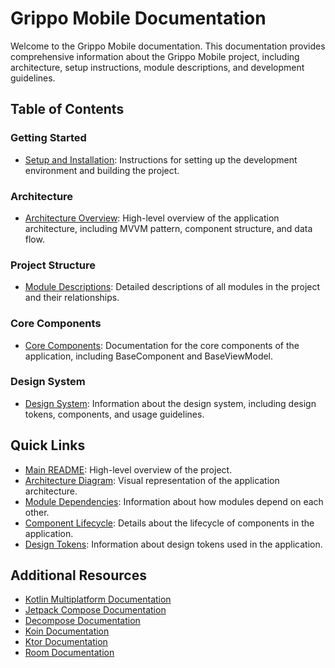 # Grippo Mobile Documentation

Welcome to the Grippo Mobile documentation. This documentation provides comprehensive information about the Grippo Mobile project, including architecture, setup instructions, module descriptions, and development guidelines.

## Table of Contents

### Getting Started
- [Setup and Installation](installation.md): Instructions for setting up the development environment and building the project.

### Architecture
- [Architecture Overview](architecture-overview.md): High-level overview of the application architecture, including MVVM pattern, component structure, and data flow.

### Project Structure
- [Module Descriptions](module-descriptions.md): Detailed descriptions of all modules in the project and their relationships.

### Core Components
- [Core Components](core-components.md): Documentation for the core components of the application, including BaseComponent and BaseViewModel.

### Design System
- [Design System](design-system.md): Information about the design system, including design tokens, components, and usage guidelines.


## Quick Links

- [Main README](../README.md): High-level overview of the project.
- [Architecture Diagram](architecture-overview.md#architectural-layers): Visual representation of the application architecture.
- [Module Dependencies](module-descriptions.md#module-dependencies): Information about how modules depend on each other.
- [Component Lifecycle](core-components.md#component-lifecycle): Details about the lifecycle of components in the application.
- [Design Tokens](design-system.md#design-tokens): Information about design tokens used in the application.

## Additional Resources

- [Kotlin Multiplatform Documentation](https://kotlinlang.org/docs/multiplatform.html)
- [Jetpack Compose Documentation](https://developer.android.com/jetpack/compose)
- [Decompose Documentation](https://arkivanov.github.io/Decompose/)
- [Koin Documentation](https://insert-koin.io/)
- [Ktor Documentation](https://ktor.io/)
- [Room Documentation](https://developer.android.com/training/data-storage/room)
